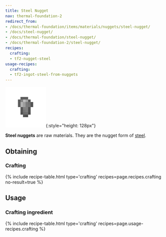 ```yaml
---
title: Steel Nugget
nav: thermal-foundation-2
redirect_from:
- /docs/thermal-foundation/items/materials/nuggets/steel-nugget/
- /docs/steel-nugget/
- /docs/thermal-foundation/steel-nugget/
- /docs/thermal-foundation-2/steel-nugget/
recipes:
  crafting:
  - tf2-nugget-steel
usage-recipes:
  crafting:
  - tf2-ingot-steel-from-nuggets
---
```


![Steel nugget](/assets/images/thermal-foundation-2/nugget-steel.png){:style="height: 128px"}


**Steel nuggets** are raw materials. They are the nugget form of
[steel](/docs/1.12/thermal-foundation-2/steel-ingot/).


Obtaining
---------

### Crafting
{% include recipe-table.html type='crafting' recipes=page.recipes.crafting no-result=true %}


Usage
-----

### Crafting ingredient
{% include recipe-table.html type='crafting' recipes=page.usage-recipes.crafting %}
